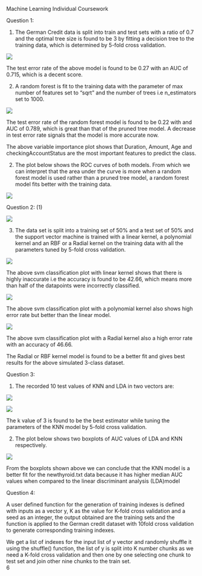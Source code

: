 ﻿Machine Learning Individual Coursework  

Question 1:  

1) The German Credit data is split into train and test sets with a ratio of 0.7 and the optimal tree size is found to be 3 by fitting a decision tree to the training data, which is determined by 5-fold cross validation.   

![](Aspose.Words.10897a61-cebf-49ed-aa94-8c37c135bb74.001.png)

The test error rate of the above model is found to be 0.27 with an AUC of 0.715, which is a decent score.  

2) A random forest is fit to the training data with the parameter of max number of features set to “sqrt” and the number of trees i.e n\_estimators set to 1000.  

![](Aspose.Words.10897a61-cebf-49ed-aa94-8c37c135bb74.002.png)

The test error rate of the random forest model is found to be 0.22 with and AUC of 0.789, which is great than that of the pruned tree model. A decrease in test error rate signals that the model is more accurate now.  

The above variable importance plot shows that Duration, Amount, Age and checkingAccountStatus are the most important features to predict the class.  

2) The plot below shows the ROC curves of both models. From which we can interpret that the area under the curve is more when a random forest model is used rather than a pruned tree model, a random forest model fits better with the training data.  

![](Aspose.Words.10897a61-cebf-49ed-aa94-8c37c135bb74.003.png)

Question 2:  (1)  

![](Aspose.Words.10897a61-cebf-49ed-aa94-8c37c135bb74.004.jpeg)

3) The data set is split into a training set of 50% and a test set of 50% and the support vector machine is trained with a linear kernel, a polynomial kernel and an RBF or a Radial kernel on the training data with all the parameters tuned by 5-fold cross validation.  

![](Aspose.Words.10897a61-cebf-49ed-aa94-8c37c135bb74.005.jpeg)

The above svm classification plot with linear kernel shows that there is highly inaccurate i.e the accuracy is found to be 42.66, which means more than half of the datapoints were incorrectly classified.  

![](Aspose.Words.10897a61-cebf-49ed-aa94-8c37c135bb74.006.jpeg)

The above svm classification plot with a polynomial kernel also shows high error rate but better than the linear model.  

![](Aspose.Words.10897a61-cebf-49ed-aa94-8c37c135bb74.007.jpeg)

The above svm classification plot with a Radial kernel also a high error rate with an accuracy of 46.66.  

The Radial or RBF kernel model is found to be a better fit and gives best results for the above simulated 3-class dataset.  

Question 3:  

1) The recorded 10 test values of KNN and LDA in two vectors are:  

![](Aspose.Words.10897a61-cebf-49ed-aa94-8c37c135bb74.008.png)

![](Aspose.Words.10897a61-cebf-49ed-aa94-8c37c135bb74.009.png)

The k value of 3 is found to be the best estimator while tuning the parameters of the KNN model by 5-fold cross validation.  

2) The plot below shows two boxplots of AUC values of LDA and KNN respectively.  

![](Aspose.Words.10897a61-cebf-49ed-aa94-8c37c135bb74.010.png)

From the boxplots shown above we can conclude that the KNN model is a better fit for the newthyroid.txt data because it has higher median AUC values when compared to the linear discriminant analysis (LDA)model  

Question 4:  

A user defined function for the generation of training indexes is defined with inputs as a vector y, K as the value for K-fold cross validation and a seed as an integer, the output obtained are the training sets and the function is applied to the German credit dataset with 10fold cross validation to generate corresponding training indexes.  

We get a list of indexes for the input list of y vector and  randomly shuffle it using the shuffle() function, the list of y is split into K number chunks as we need a K-fold cross validation and then one by one selecting one chunk to test set and join other nine chunks to the train set.  
6  

